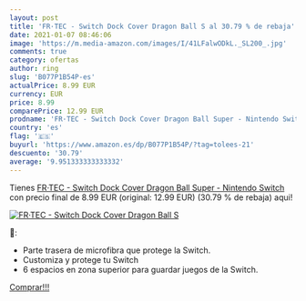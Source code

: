 ```yaml
---
layout: post
title: 'FR·TEC - Switch Dock Cover Dragon Ball S al 30.79 % de rebaja'
date: 2021-01-07 08:46:06
image: 'https://m.media-amazon.com/images/I/41LFalwODkL._SL200_.jpg'
comments: true
category: ofertas
author: ring
slug: 'B077P1B54P-es'
actualPrice: 8.99 EUR
currency: EUR
price: 8.99
comparePrice: 12.99 EUR
prodname: 'FR·TEC - Switch Dock Cover Dragon Ball Super - Nintendo Switch'
country: 'es'
flag: '🇪🇸'
buyurl: 'https://www.amazon.es/dp/B077P1B54P/?tag=tolees-21'
descuento: '30.79'
average: '9.951333333333332'
---
```


Tienes [FR·TEC - Switch Dock Cover Dragon Ball Super - Nintendo Switch](https://www.amazon.es/dp/B077P1B54P/?tag=tolees-21) con precio final de  8.99 EUR (original: 12.99 EUR) (30.79 %  de rebaja) aqui!

[![FR·TEC - Switch Dock Cover Dragon Ball S](https://m.media-amazon.com/images/I/41LFalwODkL._SL200_.jpg)](https://www.amazon.es/dp/B077P1B54P/?tag=tolees-21)

🔎:

- Parte trasera de microfibra que protege la Switch.
- Customiza y protege tu Switch
- 6 espacios en zona superior para guardar juegos de la Switch.

[Comprar!!!](https://www.amazon.es/dp/B077P1B54P/?tag=tolees-21)
